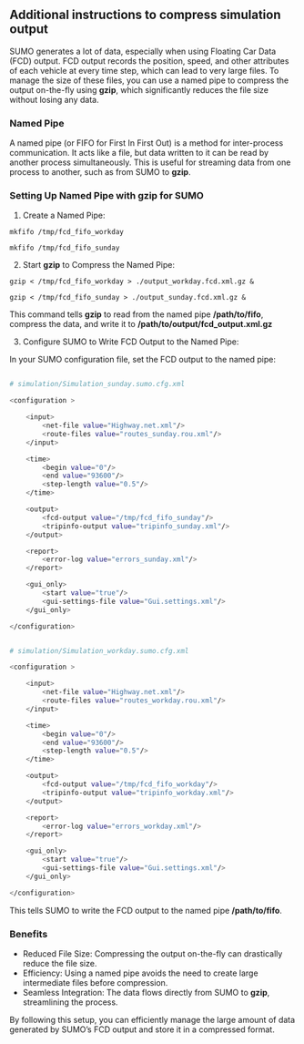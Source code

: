 ## Additional instructions to compress simulation output

SUMO generates a lot of data, especially when using Floating Car Data (FCD) output. FCD output records the position, speed, and other attributes of each vehicle at every time step, which can lead to very large files. To manage the size of these files, you can use a named pipe to compress the output on-the-fly using **gzip**, which significantly reduces the file size without losing any data.


### Named Pipe

A named pipe (or FIFO for First In First Out) is a method for inter-process communication. It acts like a file, but data written to it can be read by another process simultaneously. This is useful for streaming data from one process to another, such as from SUMO to **gzip**.


### Setting Up Named Pipe with gzip for SUMO

1. Create a Named Pipe:

```shell
mkfifo /tmp/fcd_fifo_workday

mkfifo /tmp/fcd_fifo_sunday

```

2. Start **gzip** to Compress the Named Pipe:

```shell
gzip < /tmp/fcd_fifo_workday > ./output_workday.fcd.xml.gz &

gzip < /tmp/fcd_fifo_sunday > ./output_sunday.fcd.xml.gz &

```

This command tells **gzip** to read from the named pipe **/path/to/fifo**, compress the data, and write it to **/path/to/output/fcd_output.xml.gz**

3. Configure SUMO to Write FCD Output to the Named Pipe:

In your SUMO configuration file, set the FCD output to the named pipe:

```bash filename="simulation/Simulation_sunday.sumo.cfg.xml"

# simulation/Simulation_sunday.sumo.cfg.xml

<configuration >

    <input>
        <net-file value="Highway.net.xml"/>
        <route-files value="routes_sunday.rou.xml"/>
    </input>

    <time>
        <begin value="0"/>
        <end value="93600"/>
        <step-length value="0.5"/>
    </time>

    <output>
        <fcd-output value="/tmp/fcd_fifo_sunday"/>
        <tripinfo-output value="tripinfo_sunday.xml"/>
    </output>

    <report>
        <error-log value="errors_sunday.xml"/>
    </report>

    <gui_only>
        <start value="true"/>
        <gui-settings-file value="Gui.settings.xml"/>
    </gui_only>

</configuration>

```

```bash filename="simulation/Simulation_workday.sumo.cfg.xml"

# simulation/Simulation_workday.sumo.cfg.xml

<configuration >

	<input>
		<net-file value="Highway.net.xml"/>
		<route-files value="routes_workday.rou.xml"/>
	</input>

	<time>
		<begin value="0"/>
		<end value="93600"/>
		<step-length value="0.5"/>
	</time>

	<output>
		<fcd-output value="/tmp/fcd_fifo_workday"/>
		<tripinfo-output value="tripinfo_workday.xml"/>
	</output>

	<report>
		<error-log value="errors_workday.xml"/>
	</report>

	<gui_only>
        <start value="true"/>
        <gui-settings-file value="Gui.settings.xml"/>
    </gui_only>

</configuration>

```

This tells SUMO to write the FCD output to the named pipe **/path/to/fifo**.


### Benefits
 - Reduced File Size: Compressing the output on-the-fly can drastically reduce the file size.
 - Efficiency: Using a named pipe avoids the need to create large intermediate files before compression.
 - Seamless Integration: The data flows directly from SUMO to **gzip**, streamlining the process.


 By following this setup, you can efficiently manage the large amount of data generated by SUMO’s FCD output and store it in a compressed format.